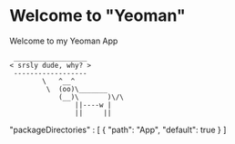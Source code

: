 # Welcome to "Yeoman" 

Welcome to my Yeoman App


````
 __________________
< srsly dude, why? >
 ------------------
        \   ^__^
         \  (oo)\_______
            (__)\       )\/\
                ||----w |
                ||     ||

````

"packageDirectories" : [
    {
      "path": "App",
      "default": true
    }
]
```

